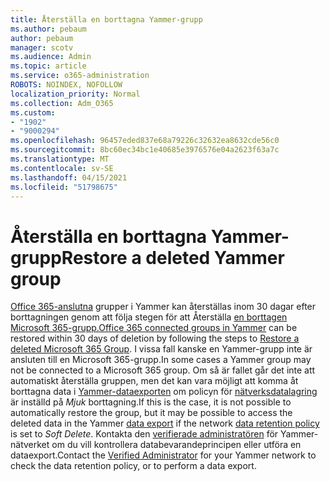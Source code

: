 ```yaml
---
title: Återställa en borttagna Yammer-grupp
ms.author: pebaum
author: pebaum
manager: scotv
ms.audience: Admin
ms.topic: article
ms.service: o365-administration
ROBOTS: NOINDEX, NOFOLLOW
localization_priority: Normal
ms.collection: Adm_O365
ms.custom:
- "1902"
- "9000294"
ms.openlocfilehash: 96457eded837e68a79226c32632ea8632cde56c0
ms.sourcegitcommit: 8bc60ec34bc1e40685e3976576e04a2623f63a7c
ms.translationtype: MT
ms.contentlocale: sv-SE
ms.lasthandoff: 04/15/2021
ms.locfileid: "51798675"
---
```

# <a name="restore-a-deleted-yammer-group"></a><span data-ttu-id="5dfb3-102">Återställa en borttagna Yammer-grupp</span><span class="sxs-lookup"><span data-stu-id="5dfb3-102">Restore a deleted Yammer group</span></span>

<span data-ttu-id="5dfb3-103">[Office 365-anslutna](https://docs.microsoft.com/yammer/manage-yammer-groups/yammer-and-office-365-groups) grupper i Yammer kan återställas inom 30 dagar efter borttagningen genom att följa stegen för att Återställa [en borttagen Microsoft 365-grupp.](https://docs.microsoft.com/microsoft-365/admin/create-groups/restore-deleted-group)</span><span class="sxs-lookup"><span data-stu-id="5dfb3-103">[Office 365 connected groups in Yammer](https://docs.microsoft.com/yammer/manage-yammer-groups/yammer-and-office-365-groups) can be restored within 30 days of deletion by following the steps to [Restore a deleted Microsoft 365 Group](https://docs.microsoft.com/microsoft-365/admin/create-groups/restore-deleted-group).</span></span>
<span data-ttu-id="5dfb3-104">I vissa fall kanske en Yammer-grupp inte är ansluten till en Microsoft 365-grupp.</span><span class="sxs-lookup"><span data-stu-id="5dfb3-104">In some cases a Yammer group may not be connected to a Microsoft 365 group.</span></span> <span data-ttu-id="5dfb3-105">Om så är fallet går det inte att automatiskt återställa gruppen, men det kan vara möjligt att komma åt borttagna data i [Yammer-dataexporten](https://docs.microsoft.com/yammer/manage-security-and-compliance/export-yammer-enterprise-data) om policyn för [nätverksdatalagring](https://docs.microsoft.com/yammer/manage-security-and-compliance/manage-data-compliance) är inställd på *Mjuk* borttagning.</span><span class="sxs-lookup"><span data-stu-id="5dfb3-105">If this is the case, it is not possible to automatically restore the group, but it may be possible to access the deleted data in the Yammer [data export](https://docs.microsoft.com/yammer/manage-security-and-compliance/export-yammer-enterprise-data) if the network [data retention policy](https://docs.microsoft.com/yammer/manage-security-and-compliance/manage-data-compliance) is set to *Soft Delete*.</span></span> <span data-ttu-id="5dfb3-106">Kontakta den [verifierade administratören](https://docs.microsoft.com/yammer/manage-yammer-users/manage-yammer-admins) för Yammer-nätverket om du vill kontrollera databevarandeprincipen eller utföra en dataexport.</span><span class="sxs-lookup"><span data-stu-id="5dfb3-106">Contact the [Verified Administrator](https://docs.microsoft.com/yammer/manage-yammer-users/manage-yammer-admins) for your Yammer network to check the data retention policy, or to perform a data export.</span></span>
